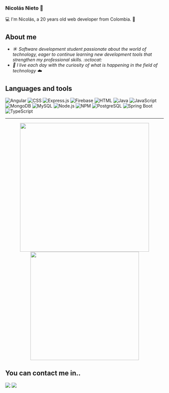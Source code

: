 ### Nicolás Nieto 👋

💻 I'm Nicolás, a 20 years old web developer from Colombia. 🔑

## About me

- <em>☀️ Software development student passionate about the world of technology, eager to continue learning new development tools that strengthen my professional skills. :octocat: </em>
- <em>🙌 I live each day with the curiosity of what is happening in the field of technology ☁️</em>

## Languages and tools

![Angular](https://img.shields.io/badge/-angular-DD0031?logo=angular&logoColor=white&style=for-the-badge)
![CSS](https://img.shields.io/badge/-CSS-1572B6?logo=css3&logoColor=white&style=for-the-badge)
![Express.js](https://img.shields.io/badge/-express-000000?logo=express&logoColor=white&logoWidth=30&style=for-the-badge)
![Firebase](https://img.shields.io/badge/-firebase-1A73E8?logo=firebase&logoColor=FFCA28&style=for-the-badge)
![HTML](https://img.shields.io/badge/-HTML-E34F26?logo=html5&logoColor=white&style=for-the-badge)
![Java](https://img.shields.io/badge/-java-007396?logo=java&logoColor=E01E23&style=for-the-badge)
![JavaScript](https://img.shields.io/badge/javascript-%23323330.svg?style=for-the-badge&logo=javascript&logoColor=%23F7DF1E)
![MongoDB](https://img.shields.io/badge/-mongodb-B9C5C3?logo=mongodb&logoColor=47A248&style=for-the-badge)
![MySQL](https://img.shields.io/badge/-mysql-4479A1?logo=mysql&logoColor=white&style=for-the-badge)
![Node.js](https://img.shields.io/badge/-nodejs-339933?logo=node.js&logoColor=233056&style=for-the-badge)
![NPM](https://img.shields.io/badge/-npm-CB3837?logo=npm&logoColor=white&style=for-the-badge)
![PostgreSQL](https://img.shields.io/badge/-postgresql-4169E1?logo=postgresql&logoColor=white&style=for-the-badge)
![Spring Boot](https://img.shields.io/badge/-spring%20boot-1B1F23?logo=spring%20boot&logoColor=6DB33F&style=for-the-badge)
![TypeScript](https://img.shields.io/badge/-typescript-262626?logo=typescript&logoColor=3178C6&style=for-the-badge)
<br />

---

<p align="center">
<img src="https://github-readme-stats.vercel.app/api?username=jnnieto&theme=merko" width="410"/>
<img src="https://github-readme-stats.vercel.app/api/top-langs/?username=jnnieto&layout=compact&theme=merko" width="345" />
</p>


## You can contact me in..

[<img src="https://img.shields.io/badge/Email-niconieto1506@gmail.com-red">](mailto:niconieto1506@gmail.com)
[<img src="https://img.shields.io/badge/LinkedIn-jnnieto-blue">](https://www.linkedin.com/in/johann-nicol%C3%A1s-nieto-c%C3%A1rdenas-7629881b3/)

